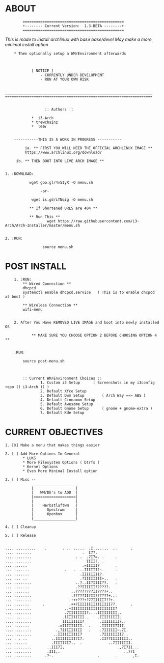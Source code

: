 # ABOUT
	       	==============================================
	       	+-------- Current Version:  1.3-BETA --------+
	       	==============================================
	       	
*This is made to install archlinux with base base/devel*
			*May make a more minimal install option*
			
		* Then optionally setup a WM/Environment afterwards 
			
	       	
	       
				[ NOTICE ]
					- CURRENTLY UNDER DEVELOPMENT
					- RUN AT YOUR OWN RISK
		

	___________________________________________________________________
	===================================================================


		              :: Authors ::
			
			 	*  i3-Arch
			  	* trewchainz
			  	*  t60r
			
			
		-----------THIS IS A WORK IN PROGRESS -----------

             ia. ** FIRST YOU WILL NEED THE OFFICIAL ARCHLINUX IMAGE **
			 https://www.archlinux.org/download/
			 
	     ib. ** THEN BOOT INTO LIVE ARCH IMAGE **
			  
			  
	1. :DOWNLOAD: 
		       
		       wget goo.gl/4v5IyX -O menu.sh
		       		
		       		-or-
	
		       	wget is.gd/iTNqig -O menu.sh   
		       		
		       ** If Shortened URLS are 404 **
		       
		       ** Run This ** 
                       wget https://raw.githubusercontent.com/i3-Arch/Arch-Installer/master/menu.sh
           
               
	2. :RUN: 

                     source menu.sh


# POST INSTALL
			
		1. :RUN:
			** Wired Connection **
			dhcpcd
			systemctl enable dhcpcd.service   ( This is to enable dhcpcd at boot )
			
			** Wireless Connection **
			wifi-menu
			

		2. After You Have REMOVED LIVE IMAGE and boot into newly installed OS
		
				** MAKE SURE YOU CHOOSE OPTION 2 BEFORE CHOOSING OPTION 4 **


		:RUN:
			
			source post-menu.sh

			

			:: Current WM/Environment Choices ::
					1. Custom i3 Setup  	( Screenshots in my i3config repo (( i3-Arch )) )
					2. Default Xfce Setup
					3. Default Dwm Setup 		( Arch Way ==> ABS )
					4. Default Cinnamon Setup
					5. Default Awesome Setup
					6. Default Gnome Setup 		( gnome + gnome-extra )
					7. Default Kde Setup


# CURRENT OBJECTIVES
	
	1. [X] Make a menu that makes things easier

	2. [ ] Add More Options In General
			* LUKS
			* More Filesystem Options ( btrfs )
			* Kernel Options
			* Even More Minimal Install option
	
	3. [ ] Misc -- 
				 ___________________
				|                   |
				|   WM/DE's to ADD  |
		       	|===================|
		        |                   |
		        |    Herbstluftwm   |
		        |      Spectrwm     |
		        |      Openbox      |
		        |___________________|

	4. [ ] Cleanup

	5. [ ] Release

	       
	.... .........    .       . .. .....  .I.......  ..      .                     
	.... .......                       .  I7?.                                     
	............                    . .  .7I7=. .     .                            
	............                         IIII?. .                                  
	... ......                         .=IIIII?       .                            
	... .......                .   .  ..IIIIII?~.     .                            
	... .......                       .IIIIIIII?.                                  
	... ... ..                        .?IIIIIIII+..   .                            
	... ........                    ..?..II?IIII??.   .                            
	... .......                     .??IIIIII??????.                               
	... .......                   ..????????II????+..                               
	... ........                  .?????II?II??????+...                            
	... ........                 .:++???+?77IIIII7??+.                             
	... .......      .           .++?IIIIIIIIIIIIIII7?.      .                     
	............               ..+IIIIIIIIIIIIIIIIIIII?                            
	... ........               .7IIIIIIII?....IIIIIIIII,.                          
	... .......               .IIIIIIIII..    .IIIIIIIII.                          
	............              IIIIIIIII?       .IIIIIIII7..                        
	... .......             .=IIIIIIIII.  .    .IIIIII7III.                        
	............           .,7IIIIIIIII   .    .7IIIIII~.7I.                       
	............          ..IIIIIIIIII7        .7IIIIIIII7..                       
	... . . ..           ..IIIIIIIII7I7.       .II77IIIIIIII..                     
	... ......           .IIIII7I7..  .            ..7IIIIIII.                     
	... ........       ..III7I,                        .,7I7II...                  
	... ........       .III,.                             ..77I                    
	... ........      .?~.                    .       .       ,I.  

